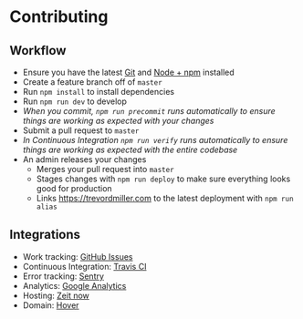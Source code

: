 # Contributing

## Workflow

* Ensure you have the latest [Git](https://git-scm.com/) and [Node + npm](https://nodejs.org) installed
* Create a feature branch off of `master`
* Run `npm install` to install dependencies
* Run `npm run dev` to develop
* _When you commit, `npm run precommit` runs automatically to ensure things are working as expected with your changes_
* Submit a pull request to `master`
* _In Continuous Integration `npm run verify` runs automatically to ensure things are working as expected with the entire codebase_
* An admin releases your changes
  * Merges your pull request into `master`
  * Stages changes with `npm run deploy` to make sure everything looks good for production
  * Links https://trevordmiller.com to the latest deployment with `npm run alias`

## Integrations

* Work tracking: [GitHub Issues](https://github.com/trevordmiller/trevordmiller-website/issues)
* Continuous Integration: [Travis CI](https://travis-ci.org/trevordmiller/trevordmiller-website)
* Error tracking: [Sentry](https://sentry.io/trevordmiller/trevordmiller-website-1b/)
* Analytics: [Google Analytics](https://analytics.google.com)
* Hosting: [Zeit now](https://zeit.co)
* Domain: [Hover](https://www.hover.com/control_panel/domain/trevordmiller.com)
